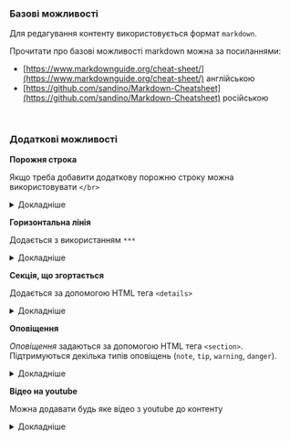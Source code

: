 ### Базові можливості

Для редагування контенту використовується формат `markdown`.

Прочитати про базові можливості markdown можна за посиланнями:

* [https://www.markdownguide.org/cheat-sheet/](https://www.markdownguide.org/cheat-sheet/) англійською
* [https://github.com/sandino/Markdown-Cheatsheet](https://github.com/sandino/Markdown-Cheatsheet) російською

</br>

### Додаткові можливості

**Порожня строка**

Якщо треба добавити додаткову порожню строку можна використовувати `</br>`

<details>
<summary>Докладніше</summary>

*Розмітка:*
```
текст

</br>
текст через дві пусті строки
```

*Результат:*

текст

</br>
текст через дві пусті строки
</br>
</br>

</details>

**Горизонтальна лінія**

Додається з використанням `***`

<details>
<summary>Докладніше</summary>

*Розмітка:*
```
***
```

*Результат:*
***

</details>

**Секція, що згортається**

Додається за допомогою HTML тега `<details>`

<details>
<summary>Докладніше</summary>

*Розмітка:*
```
<details>
<summary>Додаткова інформація</summary>

### Заголовок (опціонально)

розмітка текстом або використовуючі **можливості markdown**

1. Перший
2. Другий
    * без номеру
    * без номеру
</details>
```

*Результат:*

<details>
  <summary>Додаткова інформація</summary>

  ### Заголовок (опціонально)

  розмітка текстом або використовуючі **можливості markdown**

  1. Перший
  2. Другий
     * без номеру
     * без номеру
</details>
</details>

**Оповіщення**

*Оповіщення* задаються за допомогою HTML тега `<section>`. Підтримуються декілька типів оповіщень (`note`, `tip`, `warning`, `danger`).

<details>
<summary>Докладніше</summary>

*Розмітка:*
```
<section>

Це текст стандартного оповіщення без вказання типу.
</section>

<section type="note">

Це текст оповіщення з типом `note`.
</section>

<section type="tip">

Це текст оповіщення з типом `tip`.
</section>

<section type="warning" title="Це індивідуальній заголовок">

Це текст оповіщення з типом `warning`.
</section>

<section type="danger">

Це текст оповіщення з типом `danger`.

Ви можете використовувати можливості **markdown** у тексті оповіщення

#### Список
* перший
* другий
</section>
```

*Результат:*

<section>

Це текст стандартного оповіщення без вказання типу.
</section>

<section type="note">

Це текст оповіщення з типом `note`.
</section>

<section type="tip">

Це текст оповіщення з типом `tip`.
</section>

<section type="warning" title="Це індивідуальній заголовок">

Це текст оповіщення з типом `warning`.
</section>

<section type="danger">

Це текст оповіщення з типом `danger`.

Ви можете використовувати можливості **markdown** у тексті оповіщення

#### Список
* перший
* другий
</section>

</details>

**Відео на youtube**

Можна додавати будь яке відео з youtube до контенту

<details>
<summary>Докладніше</summary>

Відкрийте відео посилання, нажміть кнопку *Share*, виберіть *embed*

*Розмітка:*
```
<iframe width="560" height="315" src="https://www.youtube.com/embed/QoIQtZcxZXA" title="YouTube video player" frameborder="0" allow="accelerometer; autoplay; clipboard-write; encrypted-media; gyroscope; picture-in-picture" allowfullscreen></iframe>
```

*Результат:*

<iframe width="560" height="315" src="https://www.youtube.com/embed/QoIQtZcxZXA" title="YouTube video player" frameborder="0" allow="accelerometer; autoplay; clipboard-write; encrypted-media; gyroscope; picture-in-picture" allowfullscreen></iframe>
</details>